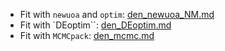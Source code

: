 
* Fit with `newuoa` and `optim`: [den_newuoa_NM.md](den_newuoa_NM.md)
* Fit with `DEoptim``: [den_DEoptim.md](den_DEoptim.md)
* Fit with `MCMCpack`: [den_mcmc.md](den_mcmc.md)